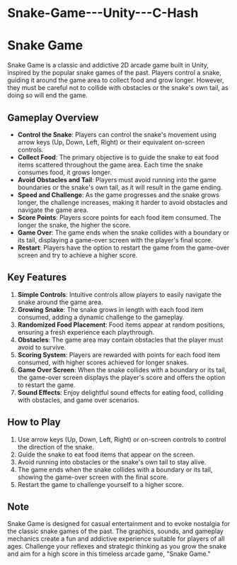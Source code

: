 # Snake-Game---Unity---C-Hash
# Snake Game

Snake Game is a classic and addictive 2D arcade game built in Unity, inspired by the popular snake games of the past. Players control a snake, guiding it around the game area to collect food and grow longer. However, they must be careful not to collide with obstacles or the snake's own tail, as doing so will end the game.

## Gameplay Overview

- **Control the Snake**: Players can control the snake's movement using arrow keys (Up, Down, Left, Right) or their equivalent on-screen controls.
- **Collect Food**: The primary objective is to guide the snake to eat food items scattered throughout the game area. Each time the snake consumes food, it grows longer.
- **Avoid Obstacles and Tail**: Players must avoid running into the game boundaries or the snake's own tail, as it will result in the game ending.
- **Speed and Challenge**: As the game progresses and the snake grows longer, the challenge increases, making it harder to avoid obstacles and navigate the game area.
- **Score Points**: Players score points for each food item consumed. The longer the snake, the higher the score.
- **Game Over**: The game ends when the snake collides with a boundary or its tail, displaying a game-over screen with the player's final score.
- **Restart**: Players have the option to restart the game from the game-over screen and try to achieve a higher score.

## Key Features

1. **Simple Controls**: Intuitive controls allow players to easily navigate the snake around the game area.
2. **Growing Snake**: The snake grows in length with each food item consumed, adding a dynamic challenge to the gameplay.
3. **Randomized Food Placement**: Food items appear at random positions, ensuring a fresh experience each playthrough.
4. **Obstacles**: The game area may contain obstacles that the player must avoid to survive.
5. **Scoring System**: Players are rewarded with points for each food item consumed, with higher scores achieved for longer snakes.
6. **Game Over Screen**: When the snake collides with a boundary or its tail, the game-over screen displays the player's score and offers the option to restart the game.
7. **Sound Effects**: Enjoy delightful sound effects for eating food, colliding with obstacles, and game over scenarios.

## How to Play

1. Use arrow keys (Up, Down, Left, Right) or on-screen controls to control the direction of the snake.
2. Guide the snake to eat food items that appear on the screen.
3. Avoid running into obstacles or the snake's own tail to stay alive.
4. The game ends when the snake collides with a boundary or its tail, showing the game-over screen with the final score.
5. Restart the game to challenge yourself to a higher score.

## Note

Snake Game is designed for casual entertainment and to evoke nostalgia for the classic snake games of the past. The graphics, sounds, and gameplay mechanics create a fun and addictive experience suitable for players of all ages. Challenge your reflexes and strategic thinking as you grow the snake and aim for a high score in this timeless arcade game, "Snake Game."
